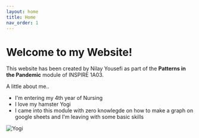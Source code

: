 ```yaml
---
layout: home
title: Home
nav_order: 1
---
```


# **Welcome to my Website!**

This website has been created by Nilay Yousefi as part of the **Patterns in the Pandemic** module of INSPIRE 1A03. 

A little about me..
* I'm entering my 4th year of Nursing 
* I love my hamster Yogi 
* I came into this module with zero knowlegde on how to make a graph on google sheets and I'm leaving with some basic skills 
  
![Yogi](/images/logo.png)
